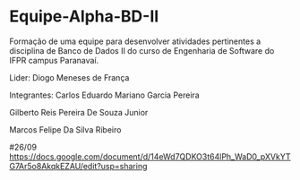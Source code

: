 # Equipe-Alpha-BD-II
Formação de uma equipe para desenvolver atividades pertinentes a disciplina de Banco de Dados II do curso de Engenharia de Software do IFPR campus Paranavaí.

Lider: Diogo Meneses de França

Integrantes: 
Carlos Eduardo Mariano Garcia Pereira

Gilberto Reis Pereira De Souza Junior

Marcos Felipe Da Silva Ribeiro


#26/09
https://docs.google.com/document/d/14eWd7QDKO3t64lPh_WaD0_pXVkYTG7Ar5o8AkqkEZAU/edit?usp=sharing
